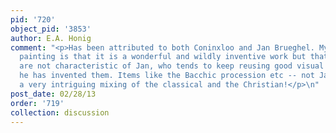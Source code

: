 ```yaml
---
pid: '720'
object_pid: '3853'
author: E.A. Honig
comment: "<p>Has been attributed to both Coninxloo and Jan Brueghel. My sense of this
  painting is that it is a wonderful and wildly inventive work but that the inventions
  are not characteristic of Jan, who tends to keep reusing good visual forms once
  he has invented them. Items like the Bacchic procession etc -- not Jan. It is however
  a very intriguing mixing of the classical and the Christian!</p>\n"
post_date: 02/28/13
order: '719'
collection: discussion
---
```

